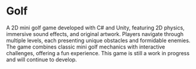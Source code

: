 # Golf
A 2D mini golf game developed with C# and Unity, featuring 2D physics, immersive sound effects, and original artwork. 
Players navigate through multiple levels, each presenting unique obstacles and formidable enemies. 
The game combines classic mini golf mechanics with interactive challenges, offering a fun experience.
This game is still a work in progress and will continue to develop.
